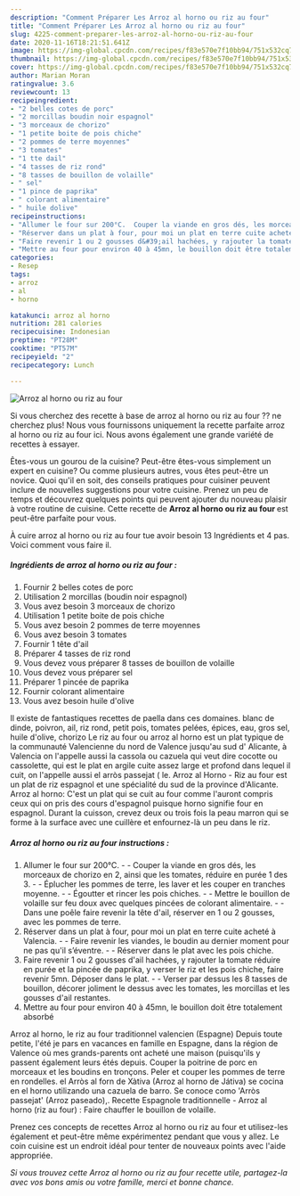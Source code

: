 ```yaml
---
description: "Comment Préparer Les Arroz al horno ou riz au four"
title: "Comment Préparer Les Arroz al horno ou riz au four"
slug: 4225-comment-preparer-les-arroz-al-horno-ou-riz-au-four
date: 2020-11-16T18:21:51.641Z
image: https://img-global.cpcdn.com/recipes/f83e570e7f10bb94/751x532cq70/arroz-al-horno-ou-riz-au-four-photo-principale-de-la-recette.jpg
thumbnail: https://img-global.cpcdn.com/recipes/f83e570e7f10bb94/751x532cq70/arroz-al-horno-ou-riz-au-four-photo-principale-de-la-recette.jpg
cover: https://img-global.cpcdn.com/recipes/f83e570e7f10bb94/751x532cq70/arroz-al-horno-ou-riz-au-four-photo-principale-de-la-recette.jpg
author: Marian Moran
ratingvalue: 3.6
reviewcount: 13
recipeingredient:
- "2 belles cotes de porc"
- "2 morcillas boudin noir espagnol"
- "3 morceaux de chorizo"
- "1 petite boite de pois chiche"
- "2 pommes de terre moyennes"
- "3 tomates"
- "1 tte dail"
- "4 tasses de riz rond"
- "8 tasses de bouillon de volaille"
- " sel"
- "1 pince de paprika"
- " colorant alimentaire"
- " huile dolive"
recipeinstructions:
- "Allumer le four sur 200°C.  Couper la viande en gros dés, les morceaux de chorizo en 2, ainsi que les tomates, réduire en purée 1 des 3.  Éplucher les pommes de terre, les laver et les couper en tranches moyenne.  Égoutter et rincer les pois chiches.  Mettre le bouillon de volaille sur feu doux avec quelques pincées de colorant alimentaire.  Dans une poêle faire revenir la tête d&#39;ail, réserver en 1 ou 2 gousses, avec les pommes de terre."
- "Réserver dans un plat à four, pour moi un plat en terre cuite acheté à Valencia.  Faire revenir les viandes, le boudin au dernier moment pour ne pas qu&#39;il s’éventre.  Réserver dans le plat avec les pois chiche."
- "Faire revenir 1 ou 2 gousses d&#39;ail hachées, y rajouter la tomate réduire en purée et la pincée de paprika, y verser le riz et les pois chiche, faire revenir 5mn. Déposer dans le plat.  Verser par dessus les 8 tasses de bouillon, décorer joliment le dessus avec les tomates, les morcillas et les gousses d&#39;ail restantes."
- "Mettre au four pour environ 40 à 45mn, le bouillon doit être totalement absorbé"
categories:
- Resep
tags:
- arroz
- al
- horno

katakunci: arroz al horno 
nutrition: 281 calories
recipecuisine: Indonesian
preptime: "PT28M"
cooktime: "PT57M"
recipeyield: "2"
recipecategory: Lunch

---
```



![Arroz al horno ou riz au four](https://img-global.cpcdn.com/recipes/f83e570e7f10bb94/751x532cq70/arroz-al-horno-ou-riz-au-four-photo-principale-de-la-recette.jpg)

Si vous cherchez des recette à base de arroz al horno ou riz au four ?? ne cherchez plus! Nous vous fournissons uniquement la recette parfaite arroz al horno ou riz au four ici. Nous avons également une grande variété de recettes à essayer.

Êtes-vous un gourou de la cuisine? Peut-être êtes-vous simplement un expert en cuisine? Ou comme plusieurs autres, vous êtes peut-être un novice. Quoi qu'il en soit, des conseils pratiques pour cuisiner peuvent inclure de nouvelles suggestions pour votre cuisine. Prenez un peu de temps et découvrez quelques points qui peuvent ajouter du nouveau plaisir à votre routine de cuisine. Cette recette de <strong> Arroz al horno ou riz au four </strong> est peut-être parfaite pour vous.

<!--inarticleads1-->

À cuire arroz al horno ou riz au four tue avoir besoin 13 Ingrédients et 4 pas. Voici comment vous faire il.

##### Ingrédients de arroz al horno ou riz au four :

1. Fournir 2 belles cotes de porc
1. Utilisation 2 morcillas (boudin noir espagnol)
1. Vous avez besoin 3 morceaux de chorizo
1. Utilisation 1 petite boite de pois chiche
1. Vous avez besoin 2 pommes de terre moyennes
1. Vous avez besoin 3 tomates
1. Fournir 1 tête d&#39;ail
1. Préparer 4 tasses de riz rond
1. Vous devez vous préparer 8 tasses de bouillon de volaille
1. Vous devez vous préparer  sel
1. Préparer 1 pincée de paprika
1. Fournir  colorant alimentaire
1. Vous avez besoin  huile d&#39;olive


Il existe de fantastiques recettes de paella dans ces domaines. blanc de dinde, poivron, ail, riz rond, petit pois, tomates pelées, épices, eau, gros sel, huile d&#39;olive, chorizo Le riz au four ou arroz al horno est un plat typique de la communauté Valencienne du nord de Valence jusqu&#39;au sud d&#39; Alicante, à Valencia on l&#39;appelle aussi la cassola ou cazuela qui veut dire cocotte ou cassolette, qui est le plat en argile cuite assez large et profond dans lequel il cuit, on l&#39;appelle aussi el arròs passejat ( le. Arroz al Horno - Riz au four est un plat de riz espagnol et une spécialité du sud de la province d&#39;Alicante. Arroz al horno: C&#39;est un plat qui se cuit au four comme l&#39;auront compris ceux qui on pris des cours d&#39;espagnol puisque horno signifie four en espagnol. Durant la cuisson, crevez deux ou trois fois la peau marron qui se forme à la surface avec une cuillère et enfournez-là un peu dans le riz. 

<!--inarticleads2-->

##### Arroz al horno ou riz au four instructions :

1. Allumer le four sur 200°C. -  - Couper la viande en gros dés, les morceaux de chorizo en 2, ainsi que les tomates, réduire en purée 1 des 3. -  - Éplucher les pommes de terre, les laver et les couper en tranches moyenne. -  - Égoutter et rincer les pois chiches. -  - Mettre le bouillon de volaille sur feu doux avec quelques pincées de colorant alimentaire. -  - Dans une poêle faire revenir la tête d&#39;ail, réserver en 1 ou 2 gousses, avec les pommes de terre.
1. Réserver dans un plat à four, pour moi un plat en terre cuite acheté à Valencia. -  - Faire revenir les viandes, le boudin au dernier moment pour ne pas qu&#39;il s’éventre. -  - Réserver dans le plat avec les pois chiche.
1. Faire revenir 1 ou 2 gousses d&#39;ail hachées, y rajouter la tomate réduire en purée et la pincée de paprika, y verser le riz et les pois chiche, faire revenir 5mn. Déposer dans le plat. -  - Verser par dessus les 8 tasses de bouillon, décorer joliment le dessus avec les tomates, les morcillas et les gousses d&#39;ail restantes.
1. Mettre au four pour environ 40 à 45mn, le bouillon doit être totalement absorbé


Arroz al horno, le riz au four traditionnel valencien (Espagne) Depuis toute petite, l&#39;été je pars en vacances en famille en Espagne, dans la région de Valence où mes grands-parents ont acheté une maison (puisqu&#39;ils y passent également leurs étés depuis. Couper la poitrine de porc en morceaux et les boudins en tronçons. Peler et couper les pommes de terre en rondelles. el Arròs al forn de Xàtiva (Arroz al horno de Játiva) se cocina en el horno utilizando una cazuela de barro. Se conoce como &#39;Arròs passejat&#39; (Arroz paseado),. Recette Espagnole traditionnelle - Arroz al horno (riz au four) : Faire chauffer le bouillon de volaille. 

<!--inarticleads1-->

<p>
Prenez ces concepts de recettes Arroz al horno ou riz au four et utilisez-les également et peut-être même expérimentez pendant que vous y allez. Le coin cuisine est un endroit idéal pour tenter de nouveaux points avec l'aide appropriée.
</p>

<p>
<i>Si vous trouvez cette Arroz al horno ou riz au four recette utile, partagez-la avec vos bons amis ou votre famille, merci et bonne chance.</i>
</p>
